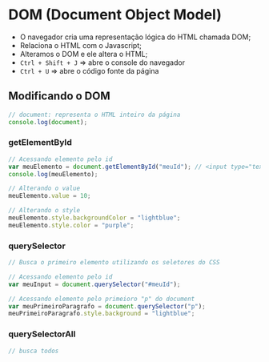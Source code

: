 # DOM (Document Object Model)

- O navegador cria uma representação lógica do HTML chamada DOM;
- Relaciona o HTML com o Javascript;
- Alteramos o DOM e ele altera o HTML;
- ```Ctrl + Shift + J```    => abre o console do navegador
- ```Ctrl + U```            => abre o código fonte da página

## Modificando o DOM

~~~javascript
// document: representa o HTML inteiro da página
console.log(document); 
~~~

### getElementById

~~~javascript
// Acessando elemento pelo id
var meuElemento = document.getElementById("meuId"); // <input type="text" id="meuId">
console.log(meuElemento);

// Alterando o value
meuElemento.value = 10;

// Alterando o style
meuElemento.style.backgroundColor = "lightblue";
meuElemento.style.color = "purple";
~~~

### querySelector

~~~javascript
// Busca o primeiro elemento utilizando os seletores do CSS

// Acessando elemento pelo id
var meuInput = document.querySelector("#meuId");

// Acessando elemento pelo primeioro "p" do document
var meuPrimeiroParagrafo = document.querySelector("p");
meuPrimeiroParagrafo.style.background = "lightblue";
~~~

### querySelectorAll

~~~javascript
// busca todos
~~~
        

